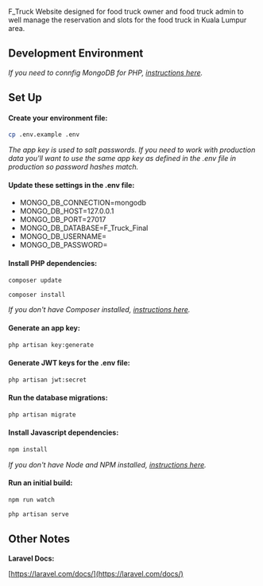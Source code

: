 F_Truck Website designed for food truck owner and food truck admin to well manage the reservation and slots for the food truck in Kuala Lumpur area.

## Development Environment

_If you need to connfig MongoDB for PHP, [instructions here](https://www.php.net/manual/es/mongodb.setup.php)._

## Set Up

#### Create your environment file:

```bash
cp .env.example .env
```

_The app key is used to salt passwords. If you need to work with production data you'll want to use the same app key as defined in the .env file in production so password hashes match._

#### Update these settings in the .env file:

-   MONGO_DB_CONNECTION=mongodb
-   MONGO_DB_HOST=127.0.0.1
-   MONGO_DB_PORT=27017
-   MONGO_DB_DATABASE=F_Truck_Final
-   MONGO_DB_USERNAME=
-   MONGO_DB_PASSWORD=

#### Install PHP dependencies:

```bash
composer update
```

```bash
composer install
```

_If you don't have Composer installed, [instructions here](https://getcomposer.org/)._

#### Generate an app key:

```bash
php artisan key:generate
```

#### Generate JWT keys for the .env file:

```bash
php artisan jwt:secret
```

#### Run the database migrations:

```bash
php artisan migrate
```

#### Install Javascript dependencies:

```bash
npm install
```

_If you don't have Node and NPM installed, [instructions here](https://www.npmjs.com/get-npm)._

#### Run an initial build:

```bash
npm run watch
```

```bash
php artisan serve
```

## Other Notes

**Laravel Docs:**

[https://laravel.com/docs/](https://laravel.com/docs/)
